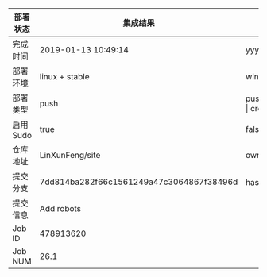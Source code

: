 部署状态 | 集成结果 | 参考值
---|---|---
完成时间 | 2019-01-13 10:49:14 | yyyy-mm-dd hh:mm:ss
部署环境 | linux + stable | window \| linux + stable
部署类型 | push | push \| pull_request \| api \| cron
启用Sudo | true | false \| true
仓库地址 | LinXunFeng/site | owner_name/repo_name
提交分支 | 7dd814ba282f66c1561249a47c3064867f38496d | hash 16位
提交信息 | Add robots |
Job ID   | 478913620 |
Job NUM  | 26.1 |
